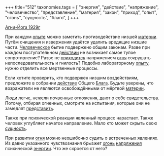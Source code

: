 +++
title="512"
taxonomies.tags = [
 "энергия",
 "действие",
 "напряжение",
 "человечество",
 "представление",
 "материя",
 "закон",
 "приход",
 "опыт",
 "огонь",
 "сущность",
 "благо",
]
+++

[Агни-Йога 1929г](/agni/1929)

При каждом [опыте](/tags/опыт) можно заметить противодействие низшей [материи](/tags/материя). Путём очищения и извержения удаётся удалить вредящие низшие части. [Человеческое](/tags/человечество) бытие подвержено общим законам. Разве при каждом поступательном [действии](/tags/действие) не возникает самое тупое сопротивление? Разве не [приходится](/tags/приход) напряжением [огня](/tags/[огонь](/tags/огонь)) сокрушать непоследовательность и гнилость? Подобно лабораторному [опыту](/tags/опыт), нужно отделить все мертвенные процессы.   

Если хотите проверить, кто подвержен низшим воздействиям, предложите в собрании [действие](/tags/действие) Общего [Блага](/tags/благо). Будьте уверены, что возражатели не являются освобождёнными от мёртвой [материи](/tags/материя).   

Люди легче, нежели почвенные отложения, дают о себе свидетельства. Потому, отбирая огненных, смотрите на испытания, которые они не замедлят [представить](/tags/представление).   

Также при психической реакции явленный процесс нарастает. Также человек углубляет начатое направление. Мало кто может скрыть свою [сущность](/tags/сущность).   

При развитии [огня](/tags/[огонь](/tags/огонь)) можно неошибочно судить о встреченных явлениях. Из давно указанного чувствознания брызжет [огонь](/tags/огонь) [напряжения](/tags/напряжение) психической [энергии](/tags/энергия). Что же скроется от него?